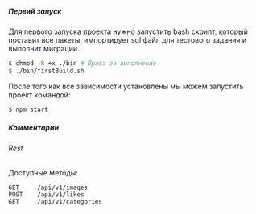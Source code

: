 ##### Первий запуск

Для первого запуска проекта нужно запустить bash скрипт, который поставит все пакеты, импортирует sql файл для тестового задания и выполнит миграции.

```bash
$ chmod -R +x ./bin # Права за выполнение
$ ./bin/firstBuild.sh
```

После того как все зависимости установлены мы можем запустить проект командой:

```bash
$ npm start
```

##### Комментарии

###### Rest

Доступные методы:

```
GET 	/api/v1/images
POST	/api/v1/likes
GET 	/api/v1/categories
```
